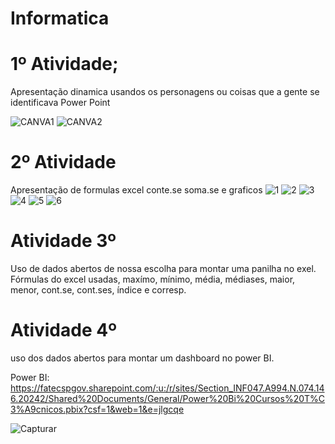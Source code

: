# Informatica

# 1º Atividade; 
Apresentação dinamica usandos os personagens ou coisas que a gente se identificava Power Point

![CANVA1](https://github.com/user-attachments/assets/164f68df-7641-4c87-aa98-df2dfac91ae7)
![CANVA2](https://github.com/user-attachments/assets/981994b9-af94-462d-96a1-5fe8fbe32507)

# 2º Atividade
Apresentação de formulas excel conte.se soma.se e graficos 
![1](https://github.com/user-attachments/assets/e9d1b7b1-d7db-4aa1-af24-7dca727674a5)
![2](https://github.com/user-attachments/assets/d3d57524-3da5-4b14-9eb9-17a773d96e44)
![3](https://github.com/user-attachments/assets/b5565648-4f0e-40da-91ac-14e452f582d5)
![4](https://github.com/user-attachments/assets/8a0a9fae-d9f9-4ef2-8a26-253d19cc9dec)
![5](https://github.com/user-attachments/assets/a720cf65-4b8b-4fbe-b10d-6c7c957357c6)
![6](https://github.com/user-attachments/assets/bee1644d-714b-4991-b7a0-2e3226142f89)

# Atividade 3º 
Uso de dados abertos de nossa escolha para montar uma panilha no exel.
Fórmulas do excel usadas, maxímo, mínimo, média, médiases, maior, menor, cont.se, cont.ses, índice e corresp.

# Atividade 4º
uso dos dados abertos para montar um dashboard no power BI.

Power BI: https://fatecspgov.sharepoint.com/:u:/r/sites/Section_INF047.A994.N.074.146.20242/Shared%20Documents/General/Power%20Bi%20Cursos%20T%C3%A9cnicos.pbix?csf=1&web=1&e=jlgcqe

![Capturar](https://github.com/user-attachments/assets/3f0b85df-858d-4d8e-ae59-6ca4817bc5a4)
